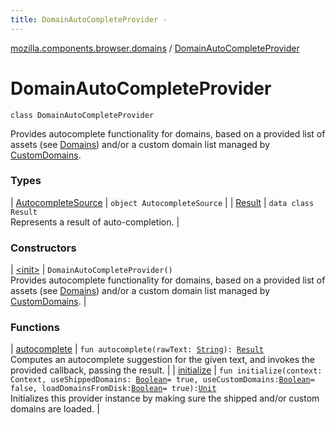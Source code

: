 ```yaml
---
title: DomainAutoCompleteProvider - 
---
```


[mozilla.components.browser.domains](../index.html) / [DomainAutoCompleteProvider](./index.html)

# DomainAutoCompleteProvider

`class DomainAutoCompleteProvider`

Provides autocomplete functionality for domains, based on a provided list
of assets (see [Domains](../-domains/index.html)) and/or a custom domain list managed by
[CustomDomains](../-custom-domains/index.html).

### Types

| [AutocompleteSource](-autocomplete-source/index.html) | `object AutocompleteSource` |
| [Result](-result/index.html) | `data class Result`<br>Represents a result of auto-completion. |

### Constructors

| [&lt;init&gt;](-init-.html) | `DomainAutoCompleteProvider()`<br>Provides autocomplete functionality for domains, based on a provided list of assets (see [Domains](../-domains/index.html)) and/or a custom domain list managed by [CustomDomains](../-custom-domains/index.html). |

### Functions

| [autocomplete](autocomplete.html) | `fun autocomplete(rawText: `[`String`](https://kotlinlang.org/api/latest/jvm/stdlib/kotlin/-string/index.html)`): `[`Result`](-result/index.html)<br>Computes an autocomplete suggestion for the given text, and invokes the provided callback, passing the result. |
| [initialize](initialize.html) | `fun initialize(context: Context, useShippedDomains: `[`Boolean`](https://kotlinlang.org/api/latest/jvm/stdlib/kotlin/-boolean/index.html)` = true, useCustomDomains: `[`Boolean`](https://kotlinlang.org/api/latest/jvm/stdlib/kotlin/-boolean/index.html)` = false, loadDomainsFromDisk: `[`Boolean`](https://kotlinlang.org/api/latest/jvm/stdlib/kotlin/-boolean/index.html)` = true): `[`Unit`](https://kotlinlang.org/api/latest/jvm/stdlib/kotlin/-unit/index.html)<br>Initializes this provider instance by making sure the shipped and/or custom domains are loaded. |

